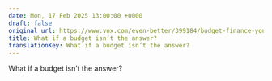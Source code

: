 ```yaml
---
date: Mon, 17 Feb 2025 13:00:00 +0000
draft: false
original_url: https://www.vox.com/even-better/399184/budget-finance-your-money-awareness
title: What if a budget isn’t the answer?
translationKey: What if a budget isn’t the answer?
---
```


What if a budget isn’t the answer?